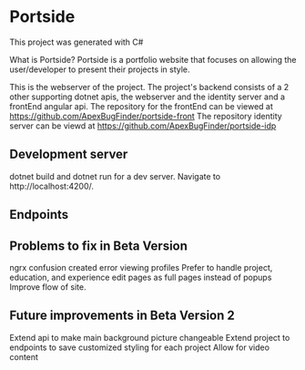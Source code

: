 # Portside
This project was generated with C#

What is Portside?
Portside is a portfolio website that focuses on allowing the user/developer to present their projects in style.

This is the webserver of the project. The project's backend consists of a 2 other supporting dotnet apis, the webserver and the identity server and a frontEnd angular api.
The repository for the frontEnd can be viewed at https://github.com/ApexBugFinder/portside-front
The repository identity server can be viewd at https://github.com/ApexBugFinder/portside-idp

## Development server
dotnet build and dotnet run for a dev server. Navigate to http://localhost:4200/. 

## Endpoints

## Problems to fix in Beta Version
ngrx confusion created error viewing profiles
Prefer to handle project, education, and experience edit pages as full pages instead of popups
Improve flow of site.

## Future improvements in Beta Version 2
Extend api to make main background picture changeable
Extend project to endpoints to save customized styling for each project
Allow for video content
